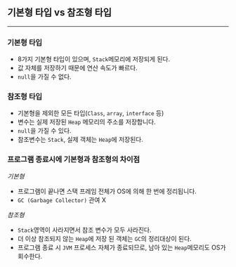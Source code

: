 ## 기본형 타입 vs 참조형 타입

---

### 기본형 타입

* 8가지 기본형 타입이 있으며, `Stack`메모리에 저장되게 된다.
* 값 자체를 저장하기 때문에 연산 속도가 빠르다.
* `null`을 가질 수 없다.

### 참조형 타입

* 기본형을 제외한 모든 타입(`Class`, `array`, `interface` 등)
* 변수는 실제 저장된 `Heap` 메모리의 주소를 저장합니다.
* `null`을 가질 수 있다.
* 참조변수는 `Stack`, 실제 객체는 `Heap`에 저장된다.


### 프로그램 종료시에 기본형과 참조형의 차이점

*기본형*
* 프로그램이 끝나면 스택 프레임 전체가 OS에 의해 한 번에 정리됩니다.
* `GC (Garbage Collector)` 관여 X

*참조형*
* `Stack`영역이 사라지면서 참조 변수가 모두 사라진다.
* 더 이상 참조되지 않는 `Heap`에 저장 된 객체는 `GC`의 정리대상이 된다.
* 프로그램 종료 시 `JVM` 프로세스 자체가 종료되므로, 남아 있는 `Heap`메모리도 OS가 회수한다.



